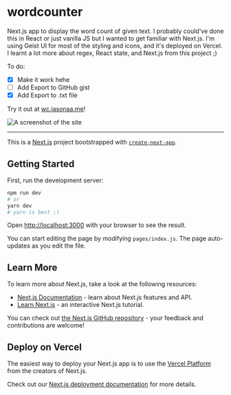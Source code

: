 # wordcounter

Next.js app to display the word count of given text. I probably could've done this in
React or just vanilla JS but I wanted to get familiar with Next.js. I'm using Geist UI for
most of the styling and icons, and it's deployed on Vercel. I learnt a lot more about
regex, React state, and Next.js from this project ;)

To do:

-   [x] Make it work hehe
-   [ ] Add Export to GitHub gist
-   [x] Add Export to .txt file

Try it out at [wc.jasonaa.me](https://wc.jasonaa.me)!

![A screenshot of the site](https://f000.backblazeb2.com/file/jasonaa-static/img/wordcounter.png)

---

This is a [Next.js](https://nextjs.org/) project bootstrapped with
[`create-next-app`](https://github.com/vercel/next.js/tree/canary/packages/create-next-app).

## Getting Started

First, run the development server:

```bash
npm run dev
# or
yarn dev
# yarn is best ;)
```

Open [http://localhost:3000](http://localhost:3000) with your browser to see the result.

You can start editing the page by modifying `pages/index.js`. The page auto-updates as you
edit the file.

## Learn More

To learn more about Next.js, take a look at the following resources:

-   [Next.js Documentation](https://nextjs.org/docs) - learn about Next.js features and
    API.
-   [Learn Next.js](https://nextjs.org/learn) - an interactive Next.js tutorial.

You can check out [the Next.js GitHub repository](https://github.com/vercel/next.js/) -
your feedback and contributions are welcome!

## Deploy on Vercel

The easiest way to deploy your Next.js app is to use the
[Vercel Platform](https://vercel.com/import?utm_medium=default-template&filter=next.js&utm_source=create-next-app&utm_campaign=create-next-app-readme)
from the creators of Next.js.

Check out our [Next.js deployment documentation](https://nextjs.org/docs/deployment) for
more details.
